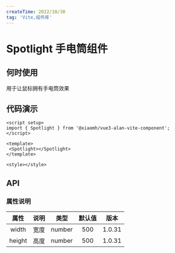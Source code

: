 ```yaml
---
createTime: 2022/10/30
tag: 'Vite,组件库'
---
```

# Spotlight 手电筒组件

## 何时使用

用于让鼠标拥有手电筒效果

## 代码演示

 <Spotlight></Spotlight>

```tsx
<script setup>
import { Spotlight } from '@xiaomh/vue3-alan-vite-component';
</script>

<template>
 <Spotlight></Spotlight>
</template>

<style></style>

```

## API

### 属性说明

| 属性   | 说明 |   类型  | 默认值  | 版本  |
| :-------------: | :----------: | :------------: | :------------: | :------------: |
| width |   宽度   | number  | 500 | 1.0.31|
| height       |    高度    |        number  | 500 |1.0.31|
